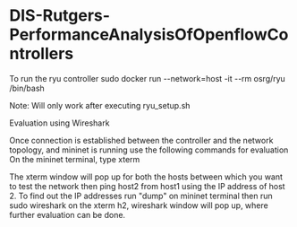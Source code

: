 # DIS-Rutgers-PerformanceAnalysisOfOpenflowControllers

To run the ryu controller
sudo docker run --network=host -it --rm osrg/ryu /bin/bash

Note: Will only work after executing ryu_setup.sh


Evaluation using Wireshark

Once connection is established between the controller and the network topology, and mininet is running
use the following commands for evaluation
On the mininet terminal, type xterm <host1> <host2>

The xterm window will pop up for both the hosts between which you want to test the network
then ping host2 from host1 using the IP address of host 2. To find out the IP addresses run "dump" on mininet terminal
then run sudo wireshark on the xterm h2, wireshark window will pop up, where further evaluation can be done.